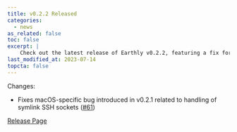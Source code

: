 ```yaml
---
title: v0.2.2 Released
categories:
  - news
as_related: false
toc: false
excerpt: |
    Check out the latest release of Earthly v0.2.2, featuring a fix for a macOS-specific bug. Don't miss the improvements and updates for this popular tool!
last_modified_at: 2023-07-14
topcta: false
---
```


Changes:

- Fixes macOS-specific bug introduced in v0.2.1 related to handling of symlink SSH sockets ([#61](https://github.com/earthly/earthly/issues/61))

[Release Page](https://github.com/earthly/earthly/releases/tag/v0.2.2)
